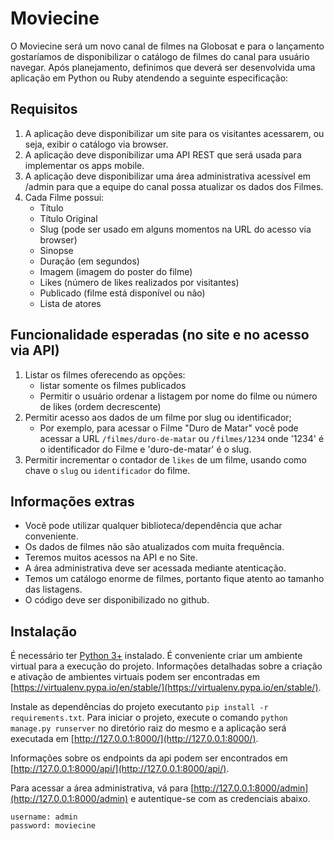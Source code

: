 # Moviecine

O Moviecine será um novo canal de filmes na Globosat e para o lançamento
gostaríamos de disponibilizar o catálogo de filmes do canal para usuário
navegar. Após planejamento, definimos que deverá ser desenvolvida uma
aplicação em Python ou Ruby atendendo a seguinte especificação:

## Requisitos
1. A aplicação deve disponibilizar um site para os visitantes acessarem, ou
seja, exibir o catálogo via browser.
2. A aplicação deve disponibilizar uma API REST que será usada para
implementar os apps mobile.
3. A aplicação deve disponibilizar uma área administrativa acessível
em /admin para que a equipe do canal possa atualizar os dados dos Filmes.
4. Cada Filme possui:
    * Título
    * Título Original
    * Slug (pode ser usado em alguns momentos na URL do acesso via browser)
    * Sinopse
    * Duração (em segundos)
    * Imagem (imagem do poster do filme)
    * Likes (número de likes realizados por visitantes)
    * Publicado (filme está disponível ou não)
    * Lista de atores
    
## Funcionalidade esperadas (no site e no acesso via API)
1. Listar os filmes oferecendo as opções:
    * listar somente os filmes publicados
    * Permitir o usuário ordenar a listagem por nome do filme ou número de likes (ordem decrescente)
2. Permitir acesso aos dados de um filme por slug ou identificador;
    * Por exemplo, para acessar o Filme "Duro de Matar" você pode acessar a URL `/filmes/duro-de-matar` ou `/filmes/1234` 
    onde '1234' é o identificador do Filme e 'duro-de-matar' é o slug.
3. Permitir incrementar o contador de `likes` de um filme, usando como chave o `slug` ou `identificador` do filme.

## Informações extras
- Você pode utilizar qualquer biblioteca/dependência que achar conveniente.
- Os dados de filmes não são atualizados com muita frequência.
- Teremos muitos acessos na API e no Site.
- A área administrativa deve ser acessada mediante atenticação.
- Temos um catálogo enorme de filmes, portanto fique atento ao tamanho das listagens.
- O código deve ser disponibilizado no github.

## Instalação

É necessário ter [Python 3+](https://www.python.org/) instalado. É conveniente criar um ambiente virtual para a execução
do projeto. Informações detalhadas sobre a criação e ativação de ambientes virtuais podem ser encontradas em 
[https://virtualenv.pypa.io/en/stable/](https://virtualenv.pypa.io/en/stable/).

Instale as dependências do projeto executanto `pip install -r requirements.txt`. Para iniciar o projeto, execute o comando
`python manage.py runserver` no diretório raiz do mesmo e a aplicação será executada em [http://127.0.0.1:8000/](http://127.0.0.1:8000/).

Informações sobre os endpoints da api podem ser encontrados em [http://127.0.0.1:8000/api/](http://127.0.0.1:8000/api/).

Para acessar a área administrativa, vá para [http://127.0.0.1:8000/admin](http://127.0.0.1:8000/admin) e autentique-se com
as credenciais abaixo.

```
username: admin
password: moviecine
```